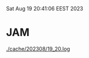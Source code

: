 Sat Aug 19 20:41:06 EEST 2023
# JAM
<a href='./cache/202308/19_20.log'>./cache/202308/19_20.log</a>
